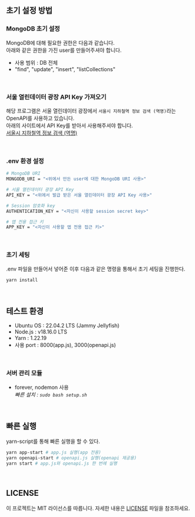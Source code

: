## 초기 설정 방법

### MongoDB 초기 설정
MongoDB에 대해 필요한 권한은 다음과 같습니다. <br>
아래와 같은 권한을 가진 user를 만들어주셔야 합니다.

- 사용 범위 : DB 전체
- "find", "update", "insert", "listCollections"

<br>

### 서울 열린데이터 광장 API Key 가져오기
해당 프로그램은 서울 열린데이터 광장에서 `서울시 지하철역 정보 검색 (역명)`라는 OpenAPI를 사용하고 있습니다. <br>
아래의 사이트에서 API Key를 받아서 사용해주셔야 합니다.<br>
<a href="http://data.seoul.go.kr/dataList/OA-121/A/1/datasetView.do">서울시 지하철역 정보 검색 (역명)</a>

<br>

### .env 환경 설정
```bash
# MongoDB URI
MONGODB_URI = "<위에서 만든 user에 대한 MongoDB URI 사용>"

# 서울 열린데이터 광장 API Key
API_KEY = "<위에서 발급 받은 서울 열린데이터 광장 API Key 사용>"

# Session 암호화 key
AUTHENTICATION_KEY = "<자신이 사용할 session secret key>"

# 앱 전용 접근 키
APP_KEY = "<자신이 사용할 앱 전용 접근 키>"
```

<br>

### 초기 세팅
.env 파일을 만들어서 넣어준 이후 다음과 같은 명령을 통해서 초기 세팅을 진행한다.

```bash
yarn install
```

<br>

## 테스트 환경
- Ubuntu OS : 22.04.2 LTS (Jammy Jellyfish)
- Node.js : v18.16.0 LTS
- Yarn : 1.22.19
- 사용 port : 8000(app.js), 3000(openapi.js)

<br>

### 서버 관리 모듈
- forever, nodemon 사용 <br>
    _빠른 설치 : `sudo bash setup.sh`_

<br>

## 빠른 실행
yarn-script를 통해 빠른 실행을 할 수 있다.
```bash
yarn app-start # app.js 실행(app 전용)
yarn openapi-start # openapi.js 실행(openapi 제공용)
yarn start # app.js와 openapi.js 한 번에 실행
```

<br>

## LICENSE
이 프로젝트는 MIT 라이선스를 따릅니다. 자세한 내용은 [LICENSE](LICENSE) 파일을 참조하세요.

